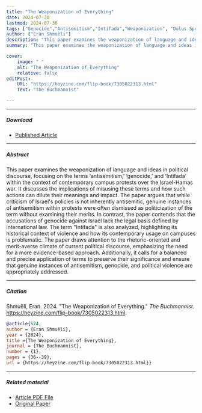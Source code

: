 ```yaml
---
title: "The Weaponization of Everything" 
date: 2024-07-30
lastmod: 2024-07-30
tags: ["Genocide","Antisemitism","Intifada","Weaponization", "Dolus Specialis", "Intent", "International Court of Justice"]
author: ["Eran Shmuëli"]
description: "This paper examines the weaponization of language and ideas in political discourse. Published in the The Buchmannist, 2024." 
summary: "This paper examines the weaponization of language and ideas in political discourse, focusing on the terms ‘antisemitism,’ ‘genocide,’ and ‘Intifada’ within the context of contemporary campus protests over the Israel-Hamas war."

cover:
    image: " "
    alt: "The Weaponization of Everything"
    relative: false
editPost:
    URL: "https://heyzine.com/flip-book/7305022313.html"
    Text: "The Buchmannist"

---
```


---


<!--![Cover](cover3.png)-->
<!--<iframe allowfullscreen="allowfullscreen" scrolling="no" class="fp-iframe" style="width: 100%; height: 600px;" src="https://heyzine.com/flip-book/7305022313.html/#page/36"></iframe>-->

##### Download

+ [Published Article](https://heyzine.com/flip-book/7305022313.html/#page/36)

---

##### Abstract

This paper examines the weaponization of language and ideas in political discourse, focusing on the terms ‘antisemitism,’ ‘genocide,’ and ‘Intifada’ within the context of contemporary campus protests over the Israel-Hamas war. It discusses the implications of misusing these terms and how such actions can dilute their meanings and impact. The paper argues that while criticism of Israel's policies is not inherently antisemitic, genuine instances of antisemitism within protests were often dismissed as politicization of the term without examining their merits. In contrast, the paper contends that the accusations of genocide against Israel lack the legal basis defined by international law. The term "Intifada" is also analyzed, highlighting its historical context of violence and how its contemporary usage on campuses is problematic. The paper draws attention to the rhetoric-oriented and merit-averse climate of current political discourse, emphasizing the need for a more evidence-based approach. Additionally, it calls for a balanced and precise application of terms to preserve their significance and ensure that genuine instances of antisemitism, genocide, and political violence are appropriately addressed. 

---

##### Citation

Shmuëli, Eran. 2024. "The Weaponization of Everything." *The Buchmannist*. https://heyzine.com/flip-book/7305022313.html.

```BibTeX
@article{S24,
author = {Eran Shmuëli},
year = {2024},
title ={The Weaponization of Everything},
journal = {The Buchmannist},
number = {1},
pages = {36--39},
url = {https://heyzine.com/flip-book/7305022313.html}}

```

---

##### Related material

+ [Article PDF File](buchmanninst-2024.pdf)
+ [Original Paper](the-weaponization-of-everything.pdf)

<!--
+ [Working definition of Antisemitism](https://holocaustremembrance.com/resources/working-definition-antisemitism)
+ [UN Doc. A/C.6/SR.78](https://undocs.org/A/C.6/SR.78)
+ [UN Doc. E/447](https://digitallibrary.un.org/record/611058/files/E_447-EN.pdf)
+ [Genocide Convention](https://www.ohchr.org/en/instruments-mechanisms/instruments/convention-prevention-and-punishment-crime-genocide)
+ [_Bosnia and Herzegovina v. Serbia and Montenegro_, Judgment of 26 February 2007](https://icj-cij.org/sites/default/files/case-related/91/091-20070226-JUD-01-00-EN.pdf)-->

